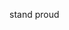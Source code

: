 stand proud

<!---
LukaKeres/LukaKeres is a ✨ special ✨ repository because its `README.md` (this file) appears on your GitHub profile.
You can click the Preview link to take a look at your changes.
--->
